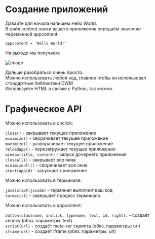 # Создание приложений
Давайте для начала напишем Hello World.<br>
В файл content папки вашего приложения передаём значение переменной appcontent:

`
appcontent = 'Hello World!'
`

На выходе мы получаем:

![image](https://user-images.githubusercontent.com/77122703/160296611-8a53d2f5-7f77-4362-8a9d-6b52cc90447a.png)

Дальше разобраться очень просто.<br>
Можно использовать любой код, главное чтобы он использовал стандартные библиотеки DWM<br>
Используйте HTML в связке с Python, так можно.

# Графическое API
Можно использовать в onclick:

`close()` - закрывает текущее приложение<br>
`minimize()` - сворачивает текущее приложение<br>
`maximize()` - разворачивает текущее приложение<br>
`reloadapp()` - перезагружает текущее приложение<br>
`window(title, content)` - запуск дочернего приложения<br>
`closeall()` - закрывает все окна<br>
`minimizeall()` - сворачивает все окна<br>
`start(appid)` - запускает приложение<br>

Можно использовать в терминале:

`javascript(jscode)` - терминал выполнит ваш код<br>
`termexit()` - завершает процесс терминала<br>

Можно использовать в appcontent:

`button(classname, onclick, typename, text, id, right):` - создаёт кнопку (обяз. параметры: text)<br>
`script(url)` - создаёт meta-тег скрипта (обяз. параметры: url)<br>
`iframe(url)` - создаёт iframe (обяз. параметры: url)<br>
